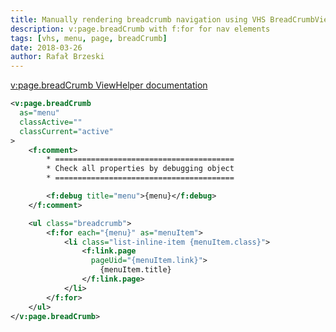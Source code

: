 ```yaml
---
title: Manually rendering breadcrumb navigation using VHS BreadCrumbViewHelper
description: v:page.breadCrumb with f:for for nav elements
tags: [vhs, menu, page, breadCrumb]
date: 2018-03-26
author: Rafał Brzeski
---
```


[v:page.breadCrumb ViewHelper documentation](https://fluidtypo3.org/viewhelpers/vhs/master/Page/BreadCrumbViewHelper.html)

~~~ xml
<v:page.breadCrumb
  as="menu"
  classActive=""
  classCurrent="active"
>
    <f:comment>
        * ========================================
        * Check all properties by debugging object
        * ========================================

        <f:debug title="menu">{menu}</f:debug>
    </f:comment>

    <ul class="breadcrumb">
        <f:for each="{menu}" as="menuItem">
            <li class="list-inline-item {menuItem.class}">
                <f:link.page
                  pageUid="{menuItem.link}">
                    {menuItem.title}
                </f:link.page>
            </li>
        </f:for>
    </ul>
</v:page.breadCrumb>
~~~

